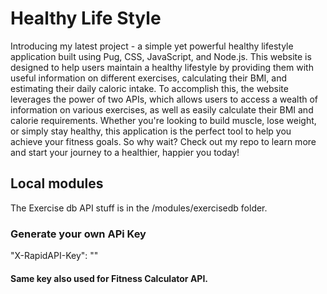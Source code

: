 # Healthy Life Style
Introducing my latest project - a simple yet powerful healthy lifestyle application built using Pug, CSS, JavaScript, and Node.js. This website is designed to help users maintain a healthy lifestyle by providing them with useful information on different exercises, calculating their BMI, and estimating their daily caloric intake. To accomplish this, the website leverages the power of two APIs, which allows users to access a wealth of information on various exercises, as well as easily calculate their BMI and calorie requirements. Whether you're looking to build muscle, lose weight, or simply stay healthy, this application is the perfect tool to help you achieve your fitness goals. So why wait? Check out my repo to learn more and start your journey to a healthier, happier you today!

## Local modules
The Exercise db API stuff is in the /modules/exercisedb folder.

### Generate your own APi Key
"X-RapidAPI-Key": ""
#### Same key also used for Fitness Calculator API.
